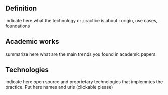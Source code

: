 ## Definition
indicate here what the technology or practice is about : origin, use cases, foundations

## Academic works
summarize here what are the main trends you found in academic papers

## Technologies
indicate here open source and proprietary technologies that implemntes the practice.
Put here names and urls (clickable please)

